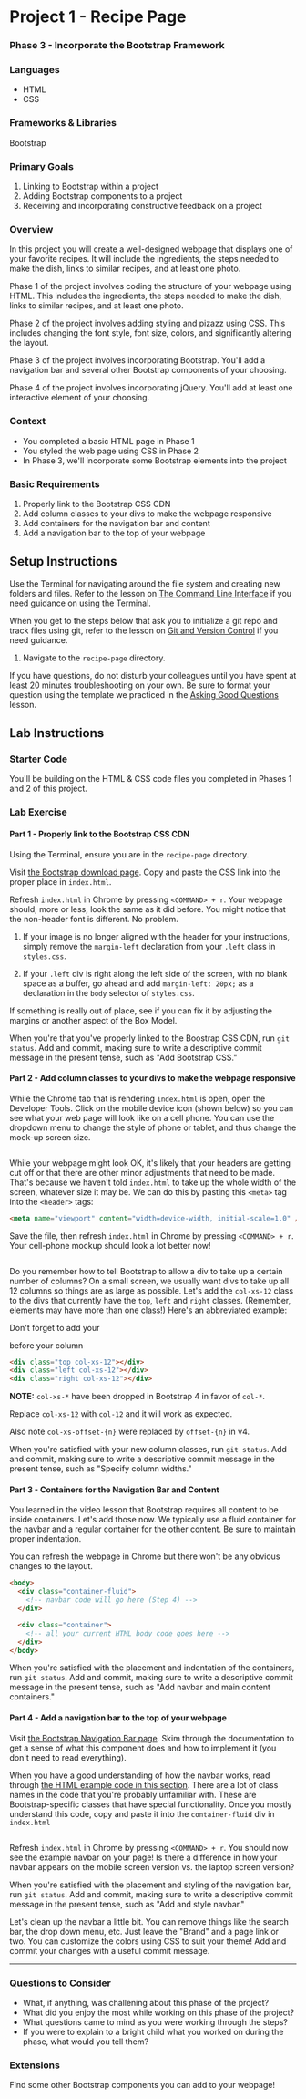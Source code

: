 # Project 1 - Recipe Page

### Phase 3 - Incorporate the Bootstrap Framework

### Languages

- HTML
- CSS

### Frameworks & Libraries

Bootstrap

### Primary Goals

1. Linking to Bootstrap within a project
2. Adding Bootstrap components to a project
3. Receiving and incorporating constructive feedback on a project

### Overview

In this project you will create a well-designed webpage that displays one of your favorite recipes. It will include the ingredients, the steps needed to make the dish, links to similar recipes, and at least one photo.

Phase 1 of the project involves coding the structure of your webpage using HTML. This includes the ingredients, the steps needed to make the dish, links to similar recipes, and at least one photo.

Phase 2 of the project involves adding styling and pizazz using CSS. This includes changing the font style, font size, colors, and significantly altering the layout.

Phase 3 of the project involves incorporating Bootstrap. You'll add a navigation bar and several other Bootstrap components of your choosing.

Phase 4 of the project involves incorporating jQuery. You'll add at least one interactive element of your choosing.

### Context

- You completed a basic HTML page in Phase 1
- You styled the web page using CSS in Phase 2
- In Phase 3, we'll incorporate some Bootstrap elements into the project

### Basic Requirements

1. Properly link to the Bootstrap CSS CDN
2. Add column classes to your divs to make the webpage responsive
3. Add containers for the navigation bar and content
4. Add a navigation bar to the top of your webpage

## Setup Instructions

Use the Terminal for navigating around the file system and creating new folders and files. Refer to the lesson on [The Command Line Interface](../../dev-tools/command-line-interface.md) if you need guidance on using the Terminal.

When you get to the steps below that ask you to initialize a git repo and track files using git, refer to the lesson on [Git and Version Control](../git/git-version-control.md) if you need guidance.

1. Navigate to the `recipe-page` directory.

If you have questions, do not disturb your colleagues until you have spent at least 20 minutes troubleshooting on your own. Be sure to format your question using the template we practiced in the [Asking Good Questions](../../onboarding/asking-good-questions.md) lesson.

## Lab Instructions

### Starter Code

You'll be building on the HTML & CSS code files you completed in Phases 1 and 2 of this project.

### Lab Exercise

#### Part 1 - Properly link to the Bootstrap CSS CDN

Using the Terminal, ensure you are in the `recipe-page` directory.

Visit [the Bootstrap download page](https://getbootstrap.com/docs/4.0/getting-started/introduction/). Copy and paste the CSS link into the proper place in `index.html`.

Refresh `index.html` in Chrome by pressing `<COMMAND> + r`. Your webpage should, more or less, look the same as it did before. You might notice that the non-header font is different. No problem.

1. If your image is no longer aligned with the header for your instructions, simply remove the `margin-left` declaration from your `.left` class in `styles.css`.

2. If your `.left` div is right along the left side of the screen, with no blank space as a buffer, go ahead and add `margin-left: 20px;` as a declaration in the `body` selector of `styles.css`.

If something is really out of place, see if you can fix it by adjusting the margins or another aspect of the Box Model.

When you're that you've properly linked to the Boostrap CSS CDN, run `git status`. Add and commit, making sure to write a descriptive commit message in the present tense, such as "Add Bootstrap CSS."

#### Part 2 - Add column classes to your divs to make the webpage responsive

While the Chrome tab that is rendering `index.html` is open, open the Developer Tools. Click on the mobile device icon (shown below) so you can see what your web page will look like on a cell phone. You can use the dropdown menu to change the style of phone or tablet, and thus change the mock-up screen size.

![]()

While your webpage might look OK, it's likely that your headers are getting cut off or that there are other minor adjustments that need to be made. That's because we haven't told `index.html` to take up the whole width of the screen, whatever size it may be. We can do this by pasting this `<meta>` tag into the `<header>` tags:

```html
<meta name="viewport" content="width=device-width, initial-scale=1.0" />
```

Save the file, then refresh `index.html` in Chrome by pressing `<COMMAND> + r`. Your cell-phone mockup should look a lot better now!

![]()

Do you remember how to tell Bootstrap to allow a div to take up a certain number of columns? On a small screen, we usually want divs to take up all 12 columns so things are as large as possible. Let's add the `col-xs-12` class to the divs that currently have the `top`, `left` and `right` classes. (Remember, elements may have more than one class!) Here's an abbreviated example:

Don't forget to add your <div class=”row”> before your column <div>

```html
<div class="top col-xs-12"></div>
<div class="left col-xs-12"></div>
<div class="right col-xs-12"></div>
```

**NOTE:** `col-xs-*` have been dropped in Bootstrap 4 in favor of `col-*`.

Replace `col-xs-12` with `col-12` and it will work as expected.

Also note `col-xs-offset-{n}` were replaced by `offset-{n}` in v4.

When you're satisfied with your new column classes, run `git status`. Add and commit, making sure to write a descriptive commit message in the present tense, such as "Specify column widths."

#### Part 3 - Containers for the Navigation Bar and Content

You learned in the video lesson that Bootstrap requires all content to be inside containers. Let's add those now. We typically use a fluid container for the navbar and a regular container for the other content. Be sure to maintain proper indentation.

You can refresh the webpage in Chrome but there won't be any obvious changes to the layout.

```html
<body>
  <div class="container-fluid">
    <!-- navbar code will go here (Step 4) -->
  </div>

  <div class="container">
    <!-- all your current HTML body code goes here -->
  </div>
</body>
```

When you're satisfied with the placement and indentation of the containers, run `git status`. Add and commit, making sure to write a descriptive commit message in the present tense, such as "Add navbar and main content containers."

#### Part 4 - Add a navigation bar to the top of your webpage

Visit [the Bootstrap Navigation Bar page](https://getbootstrap.com/docs/4.0/components/navbar/). Skim through the documentation to get a sense of what this component does and how to implement it (you don't need to read everything).

When you have a good understanding of how the navbar works, read through [the HTML example code in this section](https://getbootstrap.com/docs/4.0/components/navbar/#supported-content). There are a lot of class names in the code that you're probably unfamiliar with. These are Bootstrap-specific classes that have special functionality. Once you mostly understand this code, copy and paste it into the `container-fluid` div in `index.html`

![]()

Refresh `index.html` in Chrome by pressing `<COMMAND> + r`. You should now see the example navbar on your page! Is there a difference in how your navbar appears on the mobile screen version vs. the laptop screen version?

When you're satisfied with the placement and styling of the navigation bar, run `git status`. Add and commit, making sure to write a descriptive commit message in the present tense, such as "Add and style navbar."

Let's clean up the navbar a little bit. You can remove things like the search bar, the drop down menu, etc. Just leave the "Brand" and a page link or two. You can customize the colors using CSS to suit your theme! Add and commit your changes with a useful commit message.

---

### Questions to Consider

- What, if anything, was challening about this phase of the project?
- What did you enjoy the most while working on this phase of the project?
- What questions came to mind as you were working through the steps?
- If you were to explain to a bright child what you worked on during the phase, what would you tell them?

### Extensions

Find some other Bootstrap components you can add to your webpage!
